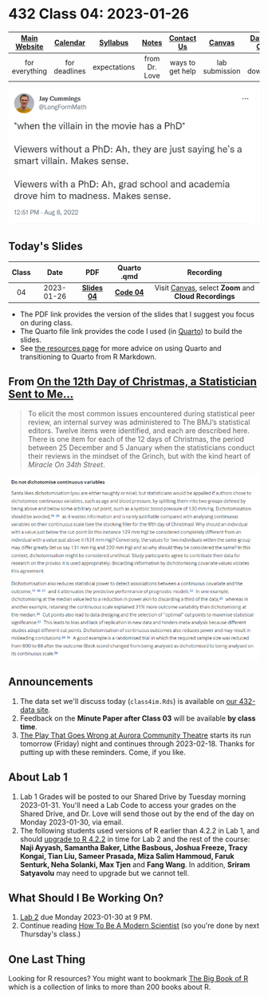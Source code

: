 # 432 Class 04: 2023-01-26

[Main Website](https://thomaselove.github.io/432-2023/) | [Calendar](https://thomaselove.github.io/432-2023/calendar.html) | [Syllabus](https://thomaselove.github.io/432-syllabus-2023/) | [Notes](https://thomaselove.github.io/432-notes/) | [Contact Us](https://thomaselove.github.io/432-2023/contact.html) | [Canvas](https://canvas.case.edu) | [Data and Code](https://github.com/THOMASELOVE/432-data) | [Sources](https://github.com/THOMASELOVE/432-classes-2023/tree/main/sources)
:-----------: | :--------------: | :----------: | :---------: | :-------------: | :-----------: | :------------: |:------:
for everything | for deadlines | expectations | from Dr. Love | ways to get help | lab submission | for downloads | to read

![](cummings_2022-08-08.png)

## Today's Slides

Class | Date | PDF | Quarto .qmd | Recording
:---: | :--------: | :------: | :------: | :-------------:
04 | 2023-01-26 | **[Slides 04](https://github.com/THOMASELOVE/432-slides-2023/blob/main/slides04.pdf)** | **[Code 04](https://github.com/THOMASELOVE/432-slides-2023/blob/main/slides04.qmd)** | Visit [Canvas](https://canvas.case.edu/), select **Zoom** and **Cloud Recordings**

- The PDF link provides the version of the slides that I suggest you focus on during class.
- The Quarto file link provides the code I used (in [Quarto](https://quarto.org/)) to build the slides.
- See [the resources page](https://github.com/THOMASELOVE/432-classes-2023/tree/main/sources#learning-about-quarto-and-making-the-switch-from-r-markdown) for more advice on using Quarto and transitioning to Quarto from R Markdown. 

## From [On the 12th Day of Christmas, a Statistician Sent to Me...](https://www.bmj.com/content/379/bmj-2022-072883)

> To elicit the most common issues encountered during statistical peer review, an internal survey was administered to The BMJ’s statistical editors. Twelve items were identified, and each are described here. There is one item for each of the 12 days of Christmas, the period between 25 December and 5 January when the statisticians conduct their reviews in the mindset of the Grinch, but with the kind heart of *Miracle On 34th Street*.

![](christmas4.png)

## Announcements
 
1. The data set we'll discuss today (`class4im.Rds`) is available on [our 432-data site](https://github.com/THOMASELOVE/432-data).
2. Feedback on the **Minute Paper after Class 03** will be available **by class time**.
3. [The Play That Goes Wrong at Aurora Community Theatre](https://www.auroracommunitytheatre.com/) starts its run tomorrow (Friday) night and continues through 2023-02-18. Thanks for putting up with these reminders. Come, if you like.

## About Lab 1

1. Lab 1 Grades will be posted to our Shared Drive by Tuesday morning 2023-01-31. You'll need a Lab Code to access your grades on the Shared Drive, and Dr. Love will send those out by the end of the day on Monday 2023-01-30, via email.
2. The following students used versions of R earlier than 4.2.2 in Lab 1, and should [upgrade to R 4.2.2](https://thomaselove.github.io/432-2023/software.html) in time for Lab 2 and the rest of the course: **Naji Ayyash, Samantha Baker, Lithe Basbous, Joshua Freeze, Tracy Kongai, Tian Liu, Sameer Prasada, Miza Salim Hammoud, Faruk Senturk, Neha Solanki, Max Tjen** and **Fang Wang**. In addition, **Sriram Satyavolu** may need to upgrade but we cannot tell.

## What Should I Be Working On?

1. [Lab 2](https://thomaselove.github.io/432-2023/lab2.html) due Monday 2023-01-30 at 9 PM.
2. Continue reading [How To Be A Modern Scientist](https://leanpub.com/modernscientist) (so you're done by next Thursday's class.)

## One Last Thing

Looking for R resources? You might want to bookmark [The Big Book of R](https://www.bigbookofr.com/index.html#your-last-ever-bookmark) which is a collection of links to more than 200 books about R.

